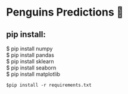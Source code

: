 # Penguins Predictions 🐧
## pip install: 
$ pip install numpy</br>
$ pip install pandas</br>
$ pip install sklearn</br>
$ pip install seaborn</br>
$ pip install matplotlib</br>

`$pip install -r requirements.txt`